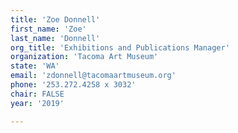 ```yaml
---
title: 'Zoe Donnell'
first_name: 'Zoe'
last_name: 'Donnell'
org_title: 'Exhibitions and Publications Manager'
organization: 'Tacoma Art Museum'
state: 'WA'
email: 'zdonnell@tacomaartmuseum.org'
phone: '253.272.4258 x 3032'
chair: FALSE
year: '2019'

---
```

